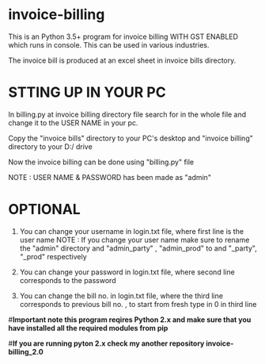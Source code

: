 # invoice-billing

This is an  Python 3.5+ program for invoice billing WITH GST ENABLED which runs in console.
This can be used in various industries.

The invoice bill is produced at an excel sheet in invoice bills directory.

# STTING UP IN YOUR PC

In billing.py at invoice billing directory file search for <PC usr name> in the whole file and change it to the USER NAME in your pc.
  
Copy the "invoice bills" directory to your PC's desktop and "invoice billing" directory to your D:/ drive

Now the invoice billing can be done using "billing.py" file

NOTE : 
  USER NAME & PASSWORD has been made as "admin"
  
# **OPTIONAL**

1) You can change your username in login.txt file, where first line is the user name
  NOTE :
    If you change your user name make sure to rename the "admin" directory and "admin_party" , "admin_prod" to <USER NAME> and "<USER           NAME>_party", "<USER NAME>_prod" respectively

2) You can change your password in login.txt file, where second line corresponds to the password

3) You can change the bill no. in login.txt file, where the third line corresponds to previous bill no. , to start from fresh type in 0 in third line

#**Important note this program reqires Python 2.x and make sure that you have installed all the required modules from pip**

#**If you are running pyton 2.x check my another repository invoice-billing_2.0**
